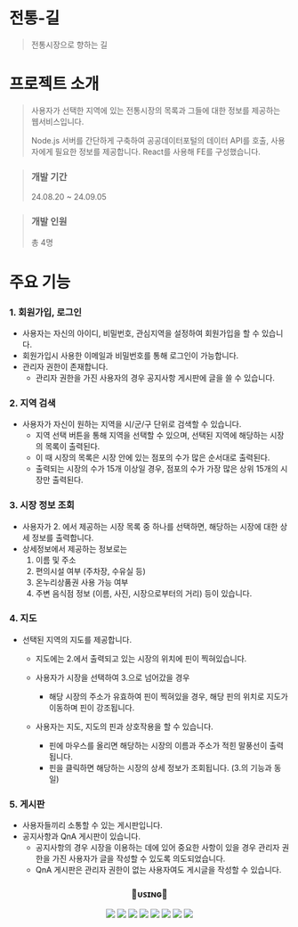 
# 전통-길
>전통시장으로 향하는 길


# 프로젝트 소개
>사용자가 선택한 지역에 있는 전통시장의 목록과 그들에 대한 정보를 제공하는 웹서비스입니다.
>
>Node.js 서버를 간단하게 구축하여 공공데이터포털의 데이터 API를 호출, 사용자에게 필요한 정보를 제공합니다.
>React를 사용해 FE를 구성했습니다.

> ### 개발 기간
>24.08.20 ~ 24.09.05

> ### 개발 인원
> 총 4명

# 주요 기능

### 1. 회원가입, 로그인
   - 사용자는 자신의 아이디, 비밀번호, 관심지역을 설정하여 회원가입을 할 수 있습니다.
   - 회원가입시 사용한 이메일과 비밀번호를 통해 로그인이 가능합니다.
   - 관리자 권한이 존재합니다.
       - 관리자 권한을 가진 사용자의 경우 공지사항 게시판에 글을 쓸 수 있습니다.

### 2. 지역 검색
   - 사용자가 자신이 원하는 지역을 시/군/구 단위로 검색할 수 있습니다.
       - 지역 선택 버튼을 통해 지역을 선택할 수 있으며, 선택된 지역에 해당하는 시장의 목록이 출력된다.
       - 이 때 시장의 목록은 시장 안에 있는 점포의 수가 많은 순서대로 출력된다.
       - 출력되는 시장의 수가 15개 이상일 경우, 점포의 수가 가장 많은 상위 15개의 시장만 출력된다.

### 3. 시장 정보 조회
  - 사용자가 2. 에서 제공하는 시장 목록 중 하나를 선택하면, 해당하는 시장에 대한 상세 정보를 출력합니다.
  - 상세정보에서 제공하는 정보로는
      1. 이름 및 주소
      2. 편의시설 여부 (주차장, 수유실 등)
      3. 온누리상품권 사용 가능 여부
      4. 주변 음식점 정보 (이름, 사진, 시장으로부터의 거리)
    등이 있습니다.

### 4. 지도
  - 선택된 지역의 지도를 제공합니다.
      - 지도에는 2.에서 출력되고 있는 시장의 위치에 핀이 찍혀있습니다.
      - 사용자가 시장을 선택하여 3.으로 넘어갔을 경우
          - 해당 시장의 주소가 유효하여 핀이 찍혀있을 경우, 해당 핀의 위치로 지도가 이동하며 핀이 강조됩니다.
            
      - 사용자는 지도, 지도의 핀과 상호작용을 할 수 있습니다.
          - 핀에 마우스를 올리면 해당하는 시장의 이름과 주소가 적힌 말풍선이 출력됩니다.
          - 핀을 클릭하면 해당하는 시장의 상세 정보가 조회됩니다. (3.의 기능과 동일)

### 5. 게시판
  - 사용자들끼리 소통할 수 있는 게시판입니다.
  - 공지사항과 QnA 게시판이 있습니다.
      - 공지사항의 경우 시장을 이용하는 데에 있어 중요한 사항이 있을 경우 관리자 권한을 가진 사용자가 글을 작성할 수 있도록 의도되었습니다.
      - QnA 게시판은 관리자 권한이 없는 사용자여도 게시글을 작성할 수 있습니다.


<div align="center"> 

### 🔧ᴜꜱɪɴɢ🔧
<img src="https://img.shields.io/badge/POSTMAN-FF6C37?style=flat-square&logo=postman&logoColor=white"/>
<img src="https://img.shields.io/badge/JAVASCRIPT-FFD95A?style=flat-square&logo=javascript&logoColor=black"/>
<img src="https://img.shields.io/badge/Node.js-43853D?style=flat-square&logo=node.js&logoColor=white" />
<img src="https://img.shields.io/badge/REACT-61DAFB?style=flat-square&logo=react&logoColor=black"/>
<img src="https://img.shields.io/badge/VISUAL%20STUDIO%20CODE-007ACC?style=flat-square&logo=visualstudiocode&logoColor=white"/>
<img src="https://img.shields.io/badge/MYSQL-4479A1?style=flat-square&logo=mysql&logoColor=white"/>
<img src="https://img.shields.io/badge/Amazon_AWS-232F3E?style=flat-square&logo=amazon-aws&logoColor=white" />
<img src="https://img.shields.io/badge/GITHUB-181717?style=flat-square&logo=github&logoColor=white"/>


</div>

